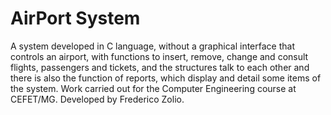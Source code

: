 # AirPort System
A system developed in C language, without a graphical interface that controls an airport, with functions to insert, remove, change and consult flights, passengers and tickets, and the structures talk to each other and there is also the function of reports, which display and detail some items of the system. Work carried out for the Computer Engineering course at CEFET/MG. Developed by Frederico Zolio.
